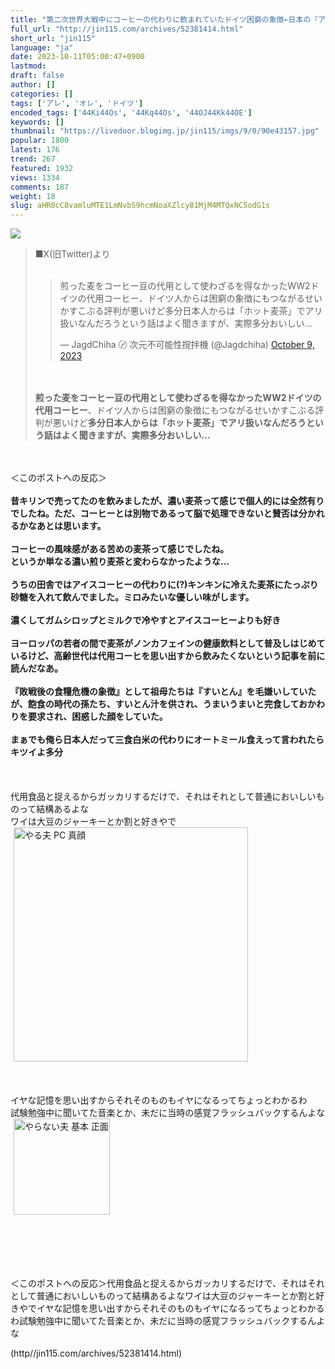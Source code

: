 ```yaml
---
title: "第二次世界大戦中にコーヒーの代わりに飲まれていたドイツ困窮の象徴←日本の『アレ』でしかないと話題に "
full_url: "http://jin115.com/archives/52381414.html"
short_url: "jin115"
language: "ja"
date: 2023-10-11T05:00:47+0900
lastmod: 
draft: false
author: []
categories: []
tags: ['アレ', 'オレ', 'ドイツ']
encoded_tags: ['44Ki44Os', '44Kq44Os', '44OJ44Kk44OE']
keywords: []
thumbnail: "https://livedoor.blogimg.jp/jin115/imgs/9/0/90e43157.jpg"
popular: 1800
latest: 176
trend: 267
featured: 1932
views: 1334
comments: 187
weight: 18
slug: aHR0cC8vamluMTE1LmNvbS9hcmNoaXZlcy81MjM4MTQxNC5odG1s
---
```


![](https://livedoor.blogimg.jp/jin115/imgs/9/0/90e43157.jpg)

<div><a name='more'></a> <blockquote>■X(旧Twitter)より<br> <br> <blockquote class='twitter-tweet'><p lang='ja' dir='ltr'>煎った麦をコーヒー豆の代用として使わざるを得なかったWW2ドイツの代用コーヒー、ドイツ人からは困窮の象徴にもつながるせいかすこぶる評判が悪いけど多分日本人からは「ホット麦茶」でアリ扱いなんだろうという話はよく聞きますが、実際多分おいしい…</p>— JagdChiha 〄 次元不可能性撹拌機 (@Jagdchiha) <a href='https//twitter.com/Jagdchiha/status/1711202330094522472?ref_src=twsrc%5Etfw'>October 9, 2023</a></blockquote> <br> <br> <b>煎った麦をコーヒー豆の代用として使わざるを得なかったWW2ドイツの代用コーヒー</b>、ドイツ人からは困窮の象徴にもつながるせいかすこぶる評判が悪いけど<b>多分日本人からは「ホット麦茶」でアリ扱いなんだろうという話はよく聞きますが、実際多分おいしい…</b></blockquote><br> <br> ＜このポストへの反応＞<br> <br> <b>昔キリンで売ってたのを飲みましたが、濃い麦茶って感じで個人的には全然有りでしたね。ただ、コーヒーとは別物であるって脳で処理できないと賛否は分かれるかなあとは思います。</b><br> <br> <b>コーヒーの風味感がある苦めの麦茶って感じでしたね。<br> というか単なる濃い煎り麦茶と変わらなかったような…</b><br> <br> <b>うちの田舎ではアイスコーヒーの代わりに(?)キンキンに冷えた麦茶にたっぷり砂糖を入れて飲んでました。ミロみたいな優しい味がします。</b><br> <br> <b>濃くしてガムシロップとミルクで冷やすとアイスコーヒーよりも好き</b><br> <br> <b>ヨーロッパの若者の間で麦茶がノンカフェインの健康飲料として普及しはじめているけど、高齢世代は代用コーヒを思い出すから飲みたくないという記事を前に読んだなあ。</b><br> <br> <b>『敗戦後の食糧危機の象徴』として祖母たちは『すいとん』を毛嫌いしていたが、飽食の時代の孫たち、すいとん汁を供され、うまいうまいと完食しておかわりを要求され、困惑した顔をしていた。</b><br> <br> <b>まぁでも俺ら日本人だって三食白米の代わりにオートミール食えって言われたらキツイよ多分</b><br> <br> <br> <br> 代用食品と捉えるからガッカリするだけで、それはそれとして普通においしいものって結構あるよな<br> ワイは大豆のジャーキーとか割と好きやで<br> <img src='https//livedoor.blogimg.jp/jin115/imgs/2/9/299a62a7.gif' alt='やる夫 PC 真顔' width='375' border='0' hspace='5' class='pict'><br> <br> <br> <br> イヤな記憶を思い出すからそれそのものもイヤになるってちょっとわかるわ<br> 試験勉強中に聞いてた音楽とか、未だに当時の感覚フラッシュバックするんよな<br> <img src='https//livedoor.blogimg.jp/jin115/imgs/1/8/18f2180e.gif' alt='やらない夫 基本 正面' width='154' border='0' hspace='5' class='pict'><br> <br> <br> <br> <br> <br> <p>＜このポストへの反応＞代用食品と捉えるからガッカリするだけで、それはそれとして普通においしいものって結構あるよなワイは大豆のジャーキーとか割と好きやでイヤな記憶を思い出すからそれそのものもイヤになるってちょっとわかるわ試験勉強中に聞いてた音楽とか、未だに当時の感覚フラッシュバックするんよな</p></div>

(http//jin115.com/archives/52381414.html)
